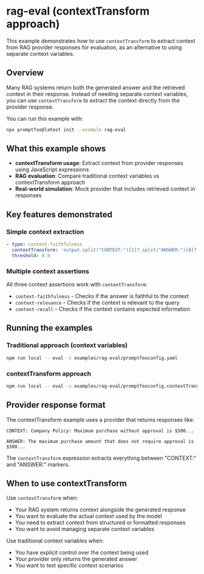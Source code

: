 # rag-eval (contextTransform approach)

This example demonstrates how to use `contextTransform` to extract context from RAG provider responses for evaluation, as an alternative to using separate context variables.

## Overview

Many RAG systems return both the generated answer and the retrieved context in their response. Instead of needing separate context variables, you can use `contextTransform` to extract the context directly from the provider response.

You can run this example with:

```bash
npx promptfoo@latest init --example rag-eval
```

## What this example shows

- **contextTransform usage**: Extract context from provider responses using JavaScript expressions
- **RAG evaluation**: Compare traditional context variables vs contextTransform approach
- **Real-world simulation**: Mock provider that includes retrieved context in responses

## Key features demonstrated

### Simple context extraction
```yaml
- type: context-faithfulness
  contextTransform: 'output.split("CONTEXT:")[1]?.split("ANSWER:")[0]?.trim() || ""'
  threshold: 0.9
```

### Multiple context assertions
All three context assertions work with `contextTransform`:
- `context-faithfulness` - Checks if the answer is faithful to the context
- `context-relevance` - Checks if the context is relevant to the query  
- `context-recall` - Checks if the context contains expected information

## Running the examples

### Traditional approach (context variables)
```bash
npm run local -- eval -c examples/rag-eval/promptfooconfig.yaml
```

### contextTransform approach
```bash
npm run local -- eval -c examples/rag-eval/promptfooconfig.contextTransform.yaml
```

## Provider response format

The contextTransform example uses a provider that returns responses like:
```
CONTEXT: Company Policy: Maximum purchase without approval is $500...

ANSWER: The maximum purchase amount that does not require approval is $500...
```

The `contextTransform` expression extracts everything between "CONTEXT:" and "ANSWER:" markers.

## When to use contextTransform

Use `contextTransform` when:
- Your RAG system returns context alongside the generated response
- You want to evaluate the actual context used by the model
- You need to extract context from structured or formatted responses
- You want to avoid managing separate context variables

Use traditional context variables when:
- You have explicit control over the context being used
- Your provider only returns the generated answer
- You want to test specific context scenarios 
